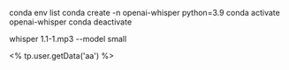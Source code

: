 
conda env list
conda create -n openai-whisper python=3.9
conda activate openai-whisper
conda deactivate

whisper 1.1-1.mp3 --model small



<% tp.user.getData('aa') %>
